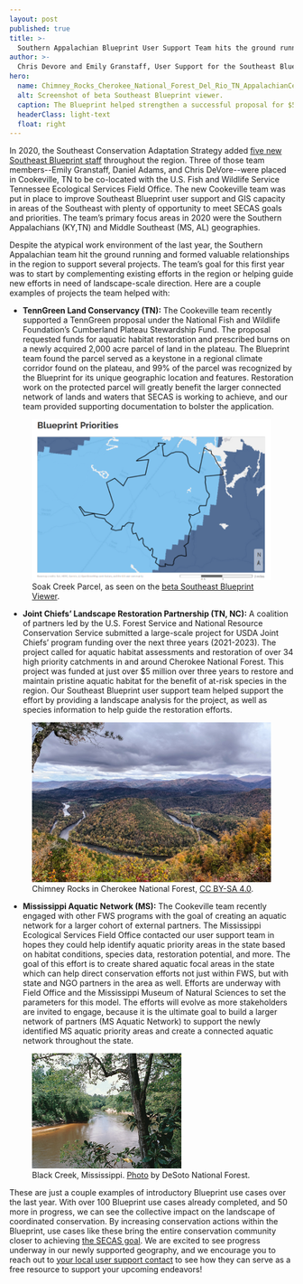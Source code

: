 ```yaml
---
layout: post
published: true
title: >-
  Southern Appalachian Blueprint User Support Team hits the ground running 
author: >-
  Chris Devore and Emily Granstaff, User Support for the Southeast Blueprint
hero:
  name: Chimney_Rocks_Cherokee_National_Forest_Del_Rio_TN_AppalachianCentristWikipedia_sm.jpg
  alt: Screenshot of beta Southeast Blueprint viewer.
  caption: The Blueprint helped strengthen a successful proposal for $5 million over 3 years to assess aquatic habitat and restore 34 priority catchments in and around Cherokee National Forest (pictured here). <a href="https://commons.wikimedia.org/wiki/File:Chimney_Rocks_-_Cherokee_National_Forest_-_Del_Rio,_TN.jpg">Photo by Appalachian Centrist/Wikipedia</a>, <a href="https://creativecommons.org/licenses/by-sa/4.0/deed.en">CC BY-SA 4.0</a>.
  headerClass: light-text
  float: right
---
```

In 2020, the Southeast Conservation Adaptation Strategy added [five new Southeast Blueprint staff](http://secassoutheast.org/2021/01/13/Welcoming-New-SECAS-Staff.html) throughout the region. Three of those team members--Emily Granstaff, Daniel Adams, and Chris DeVore--were placed in Cookeville, TN to be co-located with the U.S. Fish and Wildlife Service Tennessee Ecological Services Field Office. The new Cookeville team was put in place to improve Southeast Blueprint user support and GIS capacity in areas of the Southeast with plenty of opportunity to meet SECAS goals and priorities. The team’s primary focus areas in 2020 were the Southern Appalachians (KY,TN) and Middle Southeast (MS, AL) geographies.  

Despite the atypical work environment of the last year, the Southern Appalachian team hit the ground running and formed valuable relationships in the region to support several projects. The team’s goal for this first year was to start by complementing existing efforts in the region or helping guide new efforts in need of landscape-scale direction.<!--more--> Here are a couple examples of projects the team helped with: 

- **TennGreen Land Conservancy (TN):** The Cookeville team recently supported a TennGreen proposal under the National Fish and Wildlife Foundation’s Cumberland Plateau Stewardship Fund. The proposal requested funds for aquatic habitat restoration and prescribed burns on a newly acquired 2,000 acre parcel of land in the plateau. The Blueprint team found the parcel served as a keystone in a regional climate corridor found on the plateau, and 99% of the parcel was recognized by the Blueprint for its unique geographic location and features. Restoration work on the protected parcel will greatly benefit the larger connected network of lands and waters that SECAS is working to achieve, and our team provided supporting documentation to bolster the application.  

<figure>
    <img src="https://raw.githubusercontent.com/USFWS/secas/gh-pages/images/SoakCreekBlueprint.png">
    <figcaption>Soak Creek Parcel, as seen on the <a href="https://blueprint.geoplatform.gov/southeast/">beta Southeast Blueprint Viewer</a>.</figcaption>
</figure>

- **Joint Chiefs’ Landscape Restoration Partnership (TN, NC):** A coalition of partners led by the U.S. Forest Service and National Resource Conservation Service submitted a large-scale project for USDA Joint Chiefs’ program funding over the next three years (2021-2023). The project called for aquatic habitat assessments and restoration of over 34 high priority catchments in and around Cherokee National Forest. This project was funded at just over $5 million over three years to restore and maintain pristine aquatic habitat for the benefit of at-risk species in the region. Our Southeast Blueprint user support team helped support the effort by providing a landscape analysis for the project, as well as species information to help guide the restoration efforts.  

<figure>
    <img src="https://raw.githubusercontent.com/USFWS/secas/gh-pages/images/Chimney_Rocks_Cherokee_National_Forest_Del_Rio_TN_AppalachianCentristWikipedia_sm.jpg">
    <figcaption>Chimney Rocks in Cherokee National Forest, <a href="https://commons.wikimedia.org/wiki/File:Chimney_Rocks_-_Cherokee_National_Forest_-_Del_Rio,_TN.jpg>Photo by AppalachianCentrist/Wikipedia</a>, <a href="https://creativecommons.org/licenses/by-sa/4.0/deed.en>CC BY-SA 4.0</a>.</figcaption>
</figure>

- **Mississippi Aquatic Network (MS):** The Cookeville team recently engaged with other FWS programs with the goal of creating an aquatic network for a larger cohort of external partners. The Mississippi Ecological Services Field Office contacted our user support team in hopes they could help identify aquatic priority areas in the state based on habitat conditions, species data, restoration potential, and more. The goal of this effort is to create shared aquatic focal areas in the state which can help direct conservation efforts not just within FWS, but with state and NGO partners in the area as well. Efforts are underway with Field Office and the Mississippi Museum of Natural Sciences to set the parameters for this model. The efforts will evolve as more stakeholders are invited to engage, because it is the ultimate goal to build a larger network of partners (MS Aquatic Network) to support the newly identified MS aquatic priority areas and create a connected aquatic network throughout the state.  

<figure>
    <img src="https://raw.githubusercontent.com/USFWS/secas/gh-pages/images/black-creek.jpg">
    <figcaption>Black Creek, Mississippi. <a href="https://www.rivers.gov/rivers/black-ms.php">Photo</a> by DeSoto National Forest.</figcaption>
</figure>

These are just a couple examples of introductory Blueprint use cases over the last year. With over 100 Blueprint use cases already completed, and 50 more in progress, we can see the collective impact on the landscape of coordinated conservation. By increasing conservation actions within the Blueprint, use cases like these bring the entire conservation community closer to achieving [the SECAS goal](http://secassoutheast.org/our-goal). We are excited to see progress underway in our newly supported geography, and we encourage you to reach out to [your local user support contact](http://secassoutheast.org/contact) to see how they can serve as a free resource to support your upcoming endeavors!  
